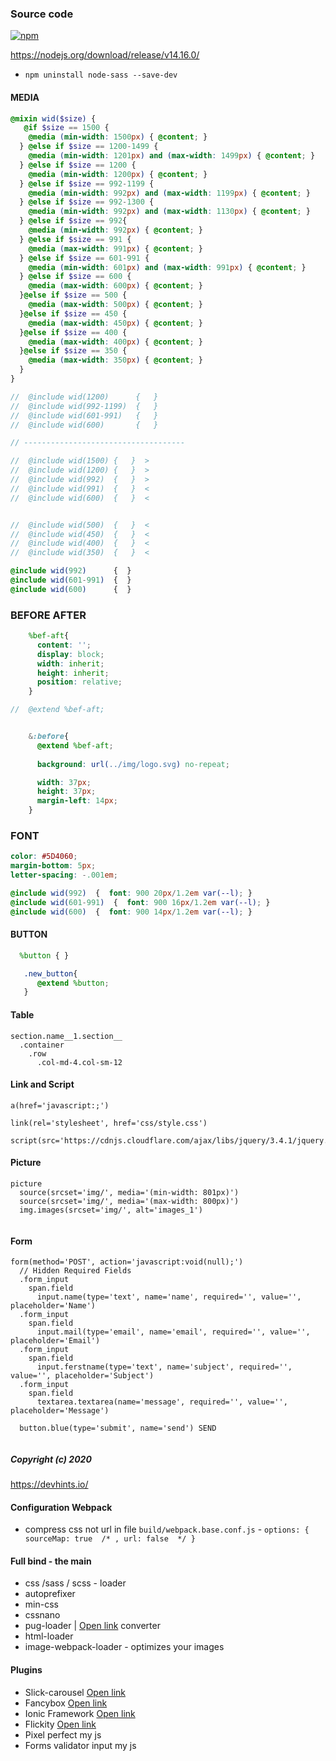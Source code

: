 ### Source code

[![npm](https://badgen.net/npm/v/@babel/core)](https://github.com/Fobiya/coursecode)

https://nodejs.org/download/release/v14.16.0/

*  ``npm uninstall node-sass --save-dev``

#### MEDIA
``` scss
@mixin wid($size) {
   @if $size == 1500 {
    @media (min-width: 1500px) { @content; }
  } @else if $size == 1200-1499 {
    @media (min-width: 1201px) and (max-width: 1499px) { @content; }
  } @else if $size == 1200 {
    @media (min-width: 1200px) { @content; }
  } @else if $size == 992-1199 {
    @media (min-width: 992px) and (max-width: 1199px) { @content; }
  } @else if $size == 992-1300 {
    @media (min-width: 992px) and (max-width: 1130px) { @content; }
  } @else if $size == 992{
    @media (min-width: 992px) { @content; }
  } @else if $size == 991 {
    @media (max-width: 991px) { @content; }
  } @else if $size == 601-991 {
    @media (min-width: 601px) and (max-width: 991px) { @content; }
  } @else if $size == 600 {
    @media (max-width: 600px) { @content; }
  }@else if $size == 500 {
    @media (max-width: 500px) { @content; }
  }@else if $size == 450 {
    @media (max-width: 450px) { @content; }
  }@else if $size == 400 {
    @media (max-width: 400px) { @content; }
  }@else if $size == 350 {
    @media (max-width: 350px) { @content; }
  }
}

//  @include wid(1200)      {   } 
//  @include wid(992-1199)  {   } 
//  @include wid(601-991)   {   } 
//  @include wid(600)       {   } 

// ------------------------------------

//  @include wid(1500) {   }  >
//  @include wid(1200) {   }  >
//  @include wid(992)  {   }  >
//  @include wid(991)  {   }  <
//  @include wid(600)  {   }  <


//  @include wid(500)  {   }  <
//  @include wid(450)  {   }  <
//  @include wid(400)  {   }  <
//  @include wid(350)  {   }  <
```

``` scss
@include wid(992)      {  }
@include wid(601-991)  {  }
@include wid(600)      {  }

```

### BEFORE AFTER
``` scss
    %bef-aft{
      content: '';
      display: block;
      width: inherit;
      height: inherit;
      position: relative;
    }

//  @extend %bef-aft;


    &:before{
      @extend %bef-aft;
      
      background: url(../img/logo.svg) no-repeat;

      width: 37px;
      height: 37px;
      margin-left: 14px;
    }


```

### FONT
``` scss
color: #5D4060;
margin-bottom: 5px;
letter-spacing: -.001em;

@include wid(992)  {  font: 900 20px/1.2em var(--l); }
@include wid(601-991)  {  font: 900 16px/1.2em var(--l); }
@include wid(600)  {  font: 900 14px/1.2em var(--l); }


```


#### BUTTON
``` scss
  %button { }

   .new_button{
      @extend %button;
   }
```   

#### Table
```
section.name__1.section__
  .container
    .row
      .col-md-4.col-sm-12
```

#### Link and Script
```
a(href='javascript:;') 

link(rel='stylesheet', href='css/style.css')

script(src='https://cdnjs.cloudflare.com/ajax/libs/jquery/3.4.1/jquery.js')
```

#### Picture
```
picture
  source(srcset='img/', media='(min-width: 801px)')
  source(srcset='img/', media='(max-width: 800px)')
  img.images(srcset='img/', alt='images_1')
  
```

#### Form
```
form(method='POST', action='javascript:void(null);')
  // Hidden Required Fields
  .form_input
    span.field
      input.name(type='text', name='name', required='', value='', placeholder='Name')
  .form_input
    span.field
      input.mail(type='email', name='email', required='', value='', placeholder='Email')
  .form_input
    span.field
      input.ferstname(type='text', name='subject', required='', value='', placeholder='Subject')
  .form_input
    span.field
      textarea.textarea(name='message', required='', value='', placeholder='Message')

  button.blue(type='submit', name='send') SEND
  
```



##### Copyright (c) 2020


https://devhints.io/

#### Configuration Webpack

* compress css not url in file ``build/webpack.base.conf.js``  -  `` options: { sourceMap: true  /* , url: false  */ } ``

#### Full bind - the main

* css /sass / scss - loader
* autoprefixer
* min-css
* cssnano
* pug-loader | [Open link](https://pughtml.com) converter
* html-loader
* image-webpack-loader - optimizes your images 

#### Plugins
* Slick-carousel  [Open link](https://github.com/kenwheeler/slick/)
* Fancybox [Open link](https://github.com/fancyapps/fancybox)
* Ionic Framework [Open link](https://ionicons.com/v2/)
* Flickity [Open link](https://flickity.metafizzy.co/)
* Pixel perfect my js
* Forms validator input my js